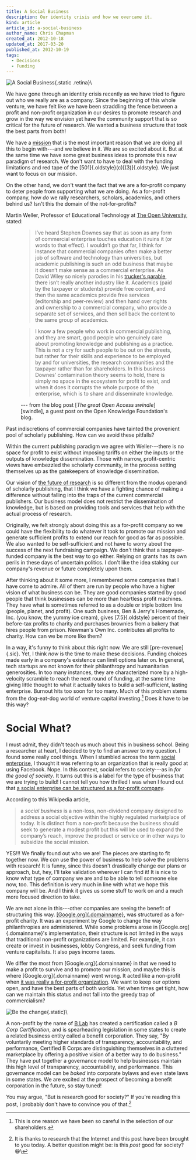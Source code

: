 ```yaml
---
title: A Social Business
description: Our identity crisis and how we overcame it.
kind: article
article_id: a-social-business
author_name: Chris Chapman
created_at: 2012-10-18
updated_at: 2017-03-20
published_at: 2012-10-19
tags:
  - Decisions
  - Funding
---
```


<div class="aside img">

![A Social Business](social-business.png){.static .retina}\

</div>

We have gone through an identity crisis recently as we have tried to figure out
who we really are as a company. Since the beginning of this whole venture, we
have felt like we have been straddling the fence between a profit and
non-profit organization in our desires to promote research and grow in the way
we envision yet have the community support that is so critical for the future
of research. We wanted a business structure that took the best parts from
both!

<!--MORE-->

We have a [mission] that is the most important reason that we are doing all
this to begin with---and we believe in it. We are so excited about it. But at
the same time we have some great business ideas to promote this new paradigm of
research. We don't want to have to deal with the funding limitations and red
tape of the [501]{.oldstyle}(c)[(3)]{.oldstyle}. We just want to focus on our
mission.

On the other hand, we don't want the fact that we are a for-profit company to
deter people from supporting what we are doing. As a for-profit company, how
_do_ we rally researchers, scholars, academics, and others behind us? Isn't
this the domain of the not-for-profits?

Martin Weller, Professor of Educational Technology at [The Open University],
stated:

<figure class="bq grab">

> I’ve heard Stephen Downes say that as soon as any form of commercial
> enterprise touches education it ruins it (or words to that effect). I
> wouldn’t go that far, I think for instance that commercial companies often
> make a better job of software and technology than universities, but academic
> publishing is such an odd business that maybe it doesn’t make sense as a
> commercial enterprise. As David Wiley so nicely parodies in his [trucker's
> parable][parable], there isn’t really another industry like it. Academics
> (paid by the taxpayer or students) provide free content, and then the same
> academics provide free services (editorship and peer-review) and then hand
> over rights and ownership to a commercial company, who provide a separate set
> of services, and then sell back the content to the same group of academics.

> I know a few people who work in commercial publishing, and they are smart,
> good people who genuinely care about promoting knowledge and publishing as a
> practice. This is not a cry for such people to be out on the streets, but
> rather for their skills and experience to be employed by and for
> universities, the research communities and the taxpayer rather than for
> shareholders. In this business Downes’ contamination theory seems to hold,
> there is simply no space in the ecosystem for profit to exist, and when it
> does it corrupts the whole purpose of the enterprise, which is to share and
> disseminate knowledge.

<figcaption>--- from the blog post [<cite>The great Open Access swindle</cite>][swindle], a guest post on the Open Knowledge Foundation's blog.</figcaption>
</figure>

Past indiscretions of commercial companies have tainted the provenient pool of
scholarly publishing. How can we avoid these pitfalls?

Within the current publishing paradigm we agree with Weller---there is no space
for profit to exist without imposing tariffs on either the inputs or the
outputs of knowledge dissemination. Those with narrow, profit-centric views
have embezzled the scholarly community, in the process setting themselves up as
the gatekeepers of knowledge dissemination.

Our vision of [the future of research][future] is so different from the modus
operandi of scholarly publishing, that I think we have a fighting chance of
making a difference without falling into the traps of the current commercial
publishers. Our business model does not restrict the dissemination of
knowledge, but is based on providing tools and services that help with the
actual process of research.

Originally, we felt strongly about doing this as a for-profit company so we
could have the flexibility to do whatever it took to promote our mission and
generate sufficient profits to extend our reach for good as far as possible. We
also wanted to be self-sufficient and not have to worry about the success of
the next fundraising campaign. We don't think that a taxpayer-funded company is
the best way to go either. Relying on grants has its own perils in these days
of uncertain politics. I don't like the idea staking our company's revenue or
future completely upon them.

After thinking about it some more, I remembered some companies that I have come
to admire. All of them are run by people who have a higher vision of what
business can be. They are good companies started by good people that think
businesses can be more than heartless profit machines. They have what is
sometimes referred to as a double or triple bottom line (people, planet, and
profit). One such business, Ben & Jerry's Homemade, Inc. (you know, the yummy
ice cream), gives [7.5]{.oldstyle} percent of their before-tax profits to
charity and purchases brownies from a bakery that hires people from prison.
Newman's Own Inc. contributes all profits to charity. How can we be more like
them?

In a way, it's funny to think about this right now. We are still
[pre-revenue]{.sic}. Yet, I think _now_ is the time to make these decisions.
Funding choices made early in a company's existence can limit options later on.
In general, tech startups are not known for their philanthropy and humanitarian
generosities. In too many instances, they are characterized more by a
high-velocity scramble to reach the next round of funding, at the same time
giving little thought to what it actually takes to build a self-sufficient,
lasting enterprise. Burnout hits too soon for too many. Much of this problem
stems from the dog-eat-dog world of venture capital investing.[^shareholders]
Does it have to be this way?

# Social What?

I must admit, they didn't teach us much about this in business school. Being a
researcher at heart, I decided to try to find an answer to my question. I found
some really cool things. When I stumbled across the term [social enterprise], I
thought it was referring to an organization that is really good at using
Facebook. Nope. In this context, social refers to society---as in _for the good
of society_. It turns out this is a label for the type of business that we are
trying to build! I cannot tell you how thrilled I was when I found out that [a
social enterprise can be structured as a for-profit company][social business].

According to this Wikipedia article,

<div class="bq grab">

> a <dfn id="socialbusiness">social business</dfn> is a non-loss, non-dividend
> company designed to address a social objective within the highly regulated
> marketplace of today.  It is distinct from a non-profit because the business
> should seek to generate a modest profit but this will be used to expand the
> company’s reach, improve the product or service or in other ways to subsidize
> the social mission.

</div>

YES!!! We finally found out who we are! The pieces are starting to fit together
now. We _can_ use the power of business to help solve the problems with
research! It is funny, since this doesn't drastically change our plans or
approach, but, hey, I'll take validation wherever I can find it! It is nice to
know what type of company we are and to be able to tell someone else now, too.
This definition is very much in line with what we hope this company will be.
And I think it gives us some stuff to work on and a much more focused direction
to take.

We are not alone in this---other companies are seeing the benefit of
structuring this way. [[Google.org]{.domainname}][nytimes article on
Google.org], was structured as a for-profit charity. It was an experiment by
Google to change the way philanthropies are administered. While some problems
arose in [Google.org]{.domainname}'s implementation, their structure is not
limited in the ways that traditional non-profit organizations are limited. For
example, it can create or invest in businesses, lobby Congress, and seek
funding from venture capitalists. It also pays income taxes.

We differ the most from [Google.org]{.domainname} in that we need to make a
profit to survive and to promote our mission, and maybe this is where
[Google.org]{.domainname} went wrong. It acted like a non-profit when [it was
really a for-profit organization][nytimes followup]. We want to keep our
options open, and have the best parts of both worlds. Yet when times get tight,
how can we maintain this status and not fall into the greedy trap of
commercialism?

<div class="aside img">

![Be the change](bthechangebadge.jpg){.static}\

</div>

A non-profit by the name of [B Lab][blab intro] has created a certification
called a <dfn id="def:b-corp-certification">B Corp Certification</dfn>, and is
spearheading legislation in some states to create a related business entity
called a benefit corporation. They say, "By voluntarily meeting higher
standards of transparency, accountability, and performance, Certified B Corps
are distinguishing themselves in a cluttered marketplace by offering a positive
vision of a better way to do business." They have put together a governance
model to help businesses maintain this high level of transparency,
accountability, and performance. This governance model can be _baked_ into
corporate bylaws and even state laws in some states. We are excited at the
prospect of becoming a benefit corporation in the future, so stay tuned!

You may argue, "But is research good for society?" If you're reading this post,
I probably don't have to convince you of that.[^goodforsociety]

[mission]: </company/#sec:mission> "Pentandra's mission"
[The Open University]: <http://www.open.ac.uk/>
[parable]: <http://chronicle.com/blogs/wiredcampus/david-wiley-the-parable-of-the-inventorthe-trucker/7244>
[swindle]: <http://blog.okfn.org/2012/10/22/the-great-open-access-swindle/>
[future]: </research/#sec:future> "Pentandra → The Future of Research: A Manifesto"
[social enterprise]: <http://en.wikipedia.org/wiki/Social_enterprise> "Social Enterprise on Wikipedia"
[social business]: <http://en.wikipedia.org/wiki/Social_business> "Social Business on Wikipedia"
[nytimes article on Google.org]: <http://news.blogs.nytimes.com/2006/09/14/philanthropy-googles-way-not-the-usual/>
[nytimes followup]: <http://www.nytimes.com/2011/01/30/business/30charity.html?pagewanted=all>
[BLab intro]: <http://www.bcorporation.net/what-are-b-corps/the-non-profit-behind-b-corps>

[^goodforsociety]:

    It is thanks to research that the Internet and this post have been brought
    to you today. A better question might be: is this _post_ good for
    society? :satisfied:\ 

[^shareholders]:

    This is one reason we have been so careful in the selection of our
    shareholders.
